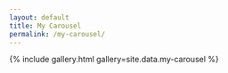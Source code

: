 ```yaml
---
layout: default
title: My Carousel
permalink: /my-carousel/
---
```


{% include gallery.html gallery=site.data.my-carousel %}
